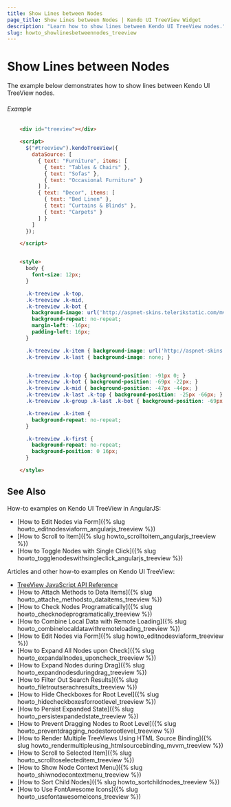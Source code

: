 ```yaml
---
title: Show Lines between Nodes
page_title: Show Lines between Nodes | Kendo UI TreeView Widget
description: "Learn how to show lines between Kendo UI TreeView nodes."
slug: howto_showlinesbetweennodes_treeview
---
```


# Show Lines between Nodes

The example below demonstrates how to show lines between Kendo UI TreeView nodes.

###### Example

```html
    <div id="treeview"></div>

    <script>
      $("#treeview").kendoTreeView({
        dataSource: [
          { text: "Furniture", items: [
            { text: "Tables & Chairs" },
            { text: "Sofas" },
            { text: "Occasional Furniture" }
          ] },
          { text: "Decor", items: [
            { text: "Bed Linen" },
            { text: "Curtains & Blinds" },
            { text: "Carpets" }
          ] }
        ]
      });

    </script>


    <style>
      body {
        font-size: 12px;
      }

      .k-treeview .k-top,
      .k-treeview .k-mid,
      .k-treeview .k-bot {
        background-image: url('http://aspnet-skins.telerikstatic.com/mvc/2012.2.607/Default/treeview-nodes.png');
        background-repeat: no-repeat;
        margin-left: -16px;
        padding-left: 16px;
      }

      .k-treeview .k-item { background-image: url('http://aspnet-skins.telerikstatic.com/mvc/2012.2.607/Default/treeview-line.png'); }
      .k-treeview .k-last { background-image: none; }


      .k-treeview .k-top { background-position: -91px 0; }
      .k-treeview .k-bot { background-position: -69px -22px; }
      .k-treeview .k-mid { background-position: -47px -44px; }
      .k-treeview .k-last .k-top { background-position: -25px -66px; }
      .k-treeview .k-group .k-last .k-bot { background-position: -69px -22px; }

      .k-treeview .k-item {
        background-repeat: no-repeat;
      }

      .k-treeview .k-first {
        background-repeat: no-repeat;
        background-position: 0 16px;
      }

    </style>
```

## See Also

How-to examples on Kendo UI TreeView in AngularJS:

* [How to Edit Nodes via Form]({% slug howto_editnodesviaform_angularjs_treeview %})
* [How to Scroll to Item]({% slug howto_scrolltoitem_angularjs_treeview %})
* [How to Toggle Nodes with Single Click]({% slug howto_togglenodeswithsingleclick_angularjs_treeview %})

Articles and other how-to examples on Kendo UI TreeView:

* [TreeView JavaScript API Reference](/api/javascript/ui/treeview)
* [How to Attach Methods to Data Items]({% slug howto_attache_methodsto_dataitems_treeview %})
* [How to Check Nodes Programatically]({% slug howto_checknodeprogramatically_treeview %})
* [How to Combine Local Data with Remote Loading]({% slug howto_combinelocaldatawithremoteloading_treeview %})
* [How to Edit Nodes via Form]({% slug howto_editnodesviaform_treeview %})
* [How to Expand All Nodes upon Check]({% slug howto_expandallnodes_uponcheck_treeview %})
* [How to Expand Nodes during Drag]({% slug howto_expandnodesduringdrag_treeview %})
* [How to Filter Out Search Results]({% slug howto_filetroutserachresults_treeview %})
* [How to Hide Checkboxes for Root Level]({% slug howto_hidecheckboxesforrootlevel_treeview %})
* [How to Persist Expanded State]({% slug howto_persistexpandedstate_treeview %})
* [How to Prevent Dragging Nodes to Root Level]({% slug howto_preventdragging_nodestorootlevel_treeview %})
* [How to Render Multiple TreeViews Using HTML Source Binding]({% slug howto_rendermultipleusing_htmlsourcebinding_mvvm_treeview %})
* [How to Scroll to Selected Item]({% slug howto_scrolltoselecteditem_treeview %})
* [How to Show Node Context Menu]({% slug howto_shiwnodecontextmenu_treeview %})
* [How to Sort Child Nodes]({% slug howto_sortchildnodes_treeview %})
* [How to Use FontAwesome Icons]({% slug howto_usefontawesomeicons_treeview %})
